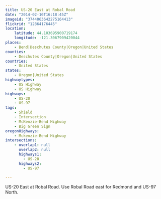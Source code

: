 ```yaml
---
title: US-20 East at Robal Road
date: "2014-02-16T16:18:45Z"
imageid: "3744063642275164413"
flickrid: "12864176445"
location:
    latitude: 44.103695900719174
    longitude: -121.3067909420044
places:
    - Bend|Deschutes County|Oregon|United States
counties:
    - Deschutes County|Oregon|United States
countries:
    - United States
states:
    - Oregon|United States
highwaytypes:
    - US Highway
    - US Highway
highways:
    - US-20
    - US-97
tags:
    - Shield
    - Intersection
    - McKenzie-Bend Highway
    - Big Green Sign
oregonHighways:
    - Mckenzie-Bend Highway
intersections:
    - overlap1: null
      overlap2: null
      highways1:
        - US-20
      highways2:
        - US-97

---
```

US-20 East at Robal Road.  Use Robal Road east for Redmond and US-97 North.